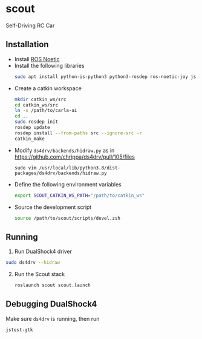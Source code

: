 # scout

Self-Driving RC Car

## Installation

- Install [ROS Noetic](http://wiki.ros.org/noetic/Installation)
- Install the following libraries
  ```bash
  sudo apt install python-is-python3 python3-rosdep ros-noetic-joy jstest-gtk
  ```
- Create a catkin workspace
  ```bash
  mkdir catkin_ws/src
  cd catkin_ws/src
  ln -s /path/to/carla-ai
  cd ..
  sudo rosdep init
  rosdep update
  rosdep install --from-paths src --ignore-src -r
  catkin_make
  ```
- Modify `ds4drv/backends/hidraw.py` as in https://github.com/chrippa/ds4drv/pull/105/files
  ```
  sudo vim /usr/local/lib/python3.8/dist-packages/ds4drv/backends/hidraw.py
  ```
- Define the following environment variables
  ```bash
  export SCOUT_CATKIN_WS_PATH="/path/to/catkin_ws"
  ```
- Source the development script
  ```bash
  source /path/to/scout/scripts/devel.zsh
  ```

## Running

1. Run DualShock4 driver
  ```bash
  sudo ds4drv --hidraw
  ```
2. Run the Scout stack
   ```bash
   roslaunch scout scout.launch
   ```

## Debugging DualShock4

Make sure `ds4drv` is running, then run

```bash
jstest-gtk
```
